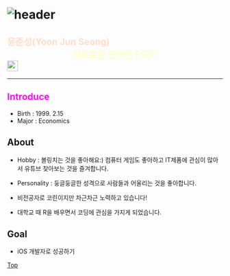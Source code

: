 # ![header](https://capsule-render.vercel.app/api?type=soft&color=gradient&text=%20양연수사랑해❤️%20%20&height=200&fontSize=60)

## <span style="color:#FFD8BFD8">**윤준성(Yoon Jun Seong)**</span>   <br>  <center><span style="color:#FFFFB6C1">자유로운 연예인 **ESFP**</span></center>  [<img width='25' height='25' src='https://png.pngtree.com/png-vector/20221018/ourmid/pngtree-instagram-icon-png-image_6315974.png'>](https://www.instagram.com/heavyrain_on/?hl=ko)
---


## <span style="color:#FF00FFFF">Introduce</span>
- Birth : 1999. 2.15
- Major : Economics

## About
- Hobby : 볼링치는 것을 좋아해요:)
          컴퓨터 게임도 좋아하고 IT제품에 관심이 많아서 유튜브 찾아보는 것을 즐겨합니다.

- Personality : 둥글둥글한 성격으로 사람들과 어울리는 것을 좋아합니다. 

- 비전공자로 코린이지만 차근차근 노력하고 있습니다!

- 대학교 때 R을 배우면서 코딩에 관심을 가지게 되었습니다.

## Goal
- iOS 개발자로 성공하기


<a href="#" class="btn--success">Top</a>
